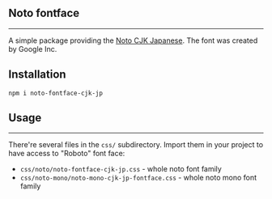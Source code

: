## Noto fontface
---
A simple package providing the [Noto CJK Japanese](https://www.google.com/get/noto/#sans-jpan). The font was created by Google Inc.

## Installation

`npm i noto-fontface-cjk-jp`

## Usage
---
There're several files in the `css/` subdirectory. Import them in your project to have access to "Roboto" font face:

- `css/noto/noto-fontface-cjk-jp.css` - whole noto font family
- `css/noto-mono/noto-mono-cjk-jp-fontface.css` - whole noto mono font family
